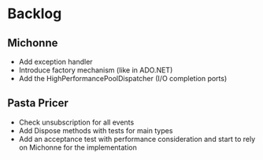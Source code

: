 Backlog
=======

Michonne
--------

+ Add exception handler
+ Introduce factory mechanism (like in ADO.NET)
+ Add the HighPerformancePoolDispatcher (I/O completion ports)


Pasta Pricer
------------

+ Check unsubscription for all events
+ Add Dispose methods with tests for main types
+ Add an acceptance test with performance consideration and start to rely on Michonne for the implementation